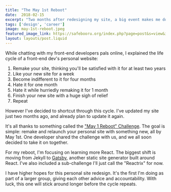 ```yaml
---
title: "The May 1st Reboot"
date:  2018-02-15
excerpt: "Two months after redesigning my site, a big event makes me do it all over again."
tags: ['design', 'career']
image: may-1st-reboot.jpeg
featured_image_link: https://safebooru.org/index.php?page=post&s=view&id=3057364
layout: layouts/post.liquid
---
```


While chatting with my front-end developers pals online, I explained the life cycle of a front-end dev's personal website:

1. Remake your site, thinking you'll be satisfied with it for at least two years
2. Like your new site for a week
3. Become indifferent to it for four months
4. Hate it for one month
5. Hate it while hurriedly remaking it for 1 month
6. Finish your new site with a huge sigh of relief
7. Repeat

However I've decided to shortcut through this cycle. I've updated my site just two months ago, and already plan to update it again.

It's all thanks to something called the ["May 1 Reboot" Challenge](https://www.may1reboot.com/#/). The goal is simple: remake and relaunch your personal site with something new, all by May 1st. One developer shared the challenge with us, and we all soon decided to take it on together.

For my reboot, I'm focusing on learning more React. The biggest shift is moving from Jekyll to [Gatsby](https://www.gatsbyjs.org/), another static site generator built around React. I've also included a sub-challenge I'll just call the "Reactrix" for now.

I have higher hopes for this personal site redesign. It's the first I'm doing as part of a larger group, giving each other advice and accountability. With luck, this one will stick around longer before the cycle repeats.
